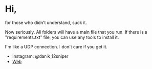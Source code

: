 # Hi,
for those who didn't understand, suck it.



Now seriously. All folders will have a main file that you run. If there is a "requirements.txt" file, you can use any tools to install it.

I'm like a UDP connection. I don't care if you get it.
- Instagram: @danik_12sniper
- [Web](http://termux.wz.cz:8080/)

<!---
danb1551/danb1551 is a ✨ special ✨ repository because its `README.md` (this file) appears on your GitHub profile.
You can click the Preview link to take a look at your changes.
--->
